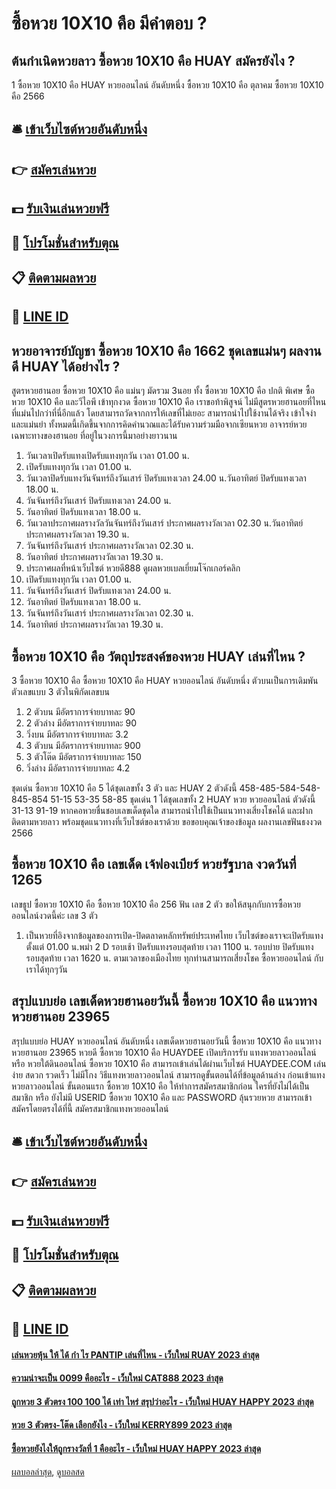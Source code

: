 # ซื้อหวย 10X10 คือ มีคำตอบ ?
## ต้นกําเนิดหวยลาว ซื้อหวย 10X10 คือ HUAY สมัครยังไง ?
1 ซื้อหวย 10X10 คือ HUAY หวยออนไลน์ อันดับหนึ่ง ซื้อหวย 10X10 คือ ตุลาคม ซื้อหวย 10X10 คือ 2566

## 🛎 [เข้าเว็บไซต์หวยอันดับหนึ่ง](https://bit.ly/3BG5bNw)
## 👉 [สมัครเล่นหวย](https://bit.ly/3BG5bNw)
## 💵 [รับเงินเล่นหวยฟรี](https://bit.ly/3C3mvgS)
## 👑 [โปรโมชั่นสำหรับตุณ](https://bit.ly/3C3mvgS)
## 📋 [ติดตามผลหวย](https://bit.ly/3C3mvgS)
## 📱 [LINE ID](https://bit.ly/3C3mvgS)

## หวยอาจารย์บัญชา ซื้อหวย 10X10 คือ 1662 ชุดเลขแม่นๆ ผลงานดี HUAY ได้อย่างไร ?
สูตรหวยฮานอย ซื้อหวย 10X10 คือ แม่นๆ มัดรวม 3นอย ทั้ง ซื้อหวย 10X10 คือ ปกติ พิเศษ ซื้อหวย 10X10 คือ และวีไอพี เข้าทุกงวด ซื้อหวย 10X10 คือ เราขอท้าพิสูจน์ ไม่มีสูตรหวยฮานอยที่ไหนที่แม่นไปกว่าที่นี่อีกแล้ว โดยสามารถวัดจากการให้เลขที่ไม่เยอะ สามารถนำไปใช้งานได้จริง เข้าใจง่าและแม่นยำ ทั้งหมดนี้เกิดขึ้นจากการคิดคำนวณและได้รับความร่วมมือจากเซียนหวย อาจารย์หวย เฉพาะทางของฮานอย ที่อยู่ในวงการนี้มาอย่างยาวนาน
1. วันเวลาเปิดรับแทงเปิดรับแทงทุกวัน เวลา 01.00 น.
2. เปิดรับแทงทุกวัน เวลา 01.00 น.
3. วันเวลาปิดรับแทงวันจันทร์ถึงวันเสาร์ ปิดรับแทงเวลา 24.00 น.วันอาทิตย์ ปิดรับแทงเวลา 18.00 น.
4. วันจันทร์ถึงวันเสาร์ ปิดรับแทงเวลา 24.00 น.
5. วันอาทิตย์ ปิดรับแทงเวลา 18.00 น.
6. วันเวลาประกาศผลรางวัลวันจันทร์ถึงวันเสาร์ ประกาศผลรางวัลเวลา 02.30 น.วันอาทิตย์ ประกาศผลรางวัลเวลา 19.30 น.
7. วันจันทร์ถึงวันเสาร์ ประกาศผลรางวัลเวลา 02.30 น.
8. วันอาทิตย์ ประกาศผลรางวัลเวลา 19.30 น.
9. ประกาศผลที่หน้าเว็บไซต์ หวยดี888 ดูผลหวยเบลเยี่ยมโจ๊กเกอร์คลิก
10. เปิดรับแทงทุกวัน เวลา 01.00 น.
11. วันจันทร์ถึงวันเสาร์ ปิดรับแทงเวลา 24.00 น.
12. วันอาทิตย์ ปิดรับแทงเวลา 18.00 น.
13. วันจันทร์ถึงวันเสาร์ ประกาศผลรางวัลเวลา 02.30 น.
14. วันอาทิตย์ ประกาศผลรางวัลเวลา 19.30 น.

## ซื้อหวย 10X10 คือ วัตถุประสงค์ของหวย HUAY เล่นที่ไหน ?
3 ซื้อหวย 10X10 คือ ซื้อหวย 10X10 คือ HUAY หวยออนไลน์ อันดับหนึ่ง ตัวบนเป็นการเดิมพันตัวเลขแบบ 3 ตัวในพิกัดเลขบน
1. 2 ตัวบน มีอัตราการจ่ายบาทละ 90
2. 2 ตัวล่าง มีอัตราการจ่ายบาทละ 90
3. วิ่งบน มีอัตราการจ่ายบาทละ 3.2
4. 3 ตัวบน มีอัตราการจ่ายบาทละ 900
5. 3 ตัวโต๊ด มีอัตราการจ่ายบาทละ 150
6. วิ่งล่าง มีอัตราการจ่ายบาทละ 4.2

ชุดเด่น ซื้อหวย 10X10 คือ 5 ได้ชุดเลขทั้ง 3 ตัว และ HUAY 2 ตัวดังนี้
458-485-584-548-845-854
51-15
53-35
58-85
ชุดเด่น 1 ได้ชุดเลขทั้ง 2 HUAY หวย หวยออนไลน์ ตัวดังนี้
31-13
91-19
หากคอหวยชื่นชอบเลขเด็ดชุดใด สามารถนำไปใช้เป็นแนวทางเสี่ยงโชคได้ และฝากติดตามหวยลาว พร้อมชุดแนวทางที่เว็บไซต์ของเราด้วย
ขอขอบคุณเจ้าของข้อมูล
ผลงานเลขฟันธงงวด 2566

## ซื้อหวย 10X10 คือ เลขเด็ด เจ้ฟองเบียร์ หวยรัฐบาล งวดวันที่ 1265
เลขธูป ซื้อหวย 10X10 คือ ซื้อหวย 10X10 คือ 256
ฟัน
เลข 2 ตัว
ขอให้สนุกกับการซื้อหวยออนไลน์งวดนี้ค่ะ
เลข 3 ตัว
1. เป็นหวยที่อิงจากข้อมูลของการเปิด-ปิดตลาดหลักทรัพย์ประเทศไทย เว็บไซต์ของเราจะเปิดรับแทงตั้งแต่ 01.00 น.พม่า 2 D รอบเช้า ปิดรับแทงรอบสุดท้าย เวลา 1100 น. รอบบ่าย ปิดรับแทงรอบสุดท้าย เวลา 1620 น. ตามเวลาของเมืองไทย ทุกท่านสามารถเสี่ยงโชค ซื้อหวยออนไลน์ กับเราได้ทุกๆวัน

## สรุปแบบย่อ เลขเด็ดหวยฮานอยวันนี้ ซื้อหวย 10X10 คือ แนวทางหวยฮานอย 23965
สรุปแบบย่อ HUAY หวยออนไลน์ อันดับหนึ่ง เลขเด็ดหวยฮานอยวันนี้ ซื้อหวย 10X10 คือ แนวทางหวยฮานอย 23965 หวยดี ซื้อหวย 10X10 คือ HUAYDEE เปิดบริการรับ แทงหวยลาวออนไลน์ หรือ หวยใต้ดินออนไลน์ ซื้อหวย 10X10 คือ สามารถเข้าเล่นได้ผ่านเว็บไซต์ HUAYDEE.COM เล่นง่าย สดวก รวดเร็ว ไม่มีโกง วิธีแทงหวยลาวออนไลน์ สามารถดูขั้นตอนได้ที่ข้อมูลด้านล่าง
ก่อนเข้าแทงหวยลาวออนไลน์ ขั้นตอนแรก ซื้อหวย 10X10 คือ ให้ทำการสมัครสมาชิกก่อน ใครที่ยังไม่ได้เป็นสมาชิก หรือ ยังไม่มี USERID ซื้อหวย 10X10 คือ และ PASSWORD ลุ้นรวยหวย สามารถเข้าสมัครโดยตรงได้ที่นี้ สมัครสมาชิกแทงหวยออนไลน์

## 🛎 [เข้าเว็บไซต์หวยอันดับหนึ่ง](https://bit.ly/3BG5bNw)
## 👉 [สมัครเล่นหวย](https://bit.ly/3BG5bNw)
## 💵 [รับเงินเล่นหวยฟรี](https://bit.ly/3C3mvgS)
## 👑 [โปรโมชั่นสำหรับตุณ](https://bit.ly/3C3mvgS)
## 📋 [ติดตามผลหวย](https://bit.ly/3C3mvgS)
## 📱 [LINE ID](https://bit.ly/3C3mvgS)

#### [เล่นหวยหุ้น ให้ ได้ กํา ไร PANTIP เล่นที่ไหน - เว็บใหม่ RUAY 2023 ล่าสุด](https://atom.io/themes/เล่นหวยหุ้น%20ให้%20ได้%20กํา%20ไร%20pantip%20เล่นที่ไหน%20-%20เว็บใหม่%20ruay%202023%20ล่าสุด)
#### [ความน่าจะเป็น 0099 คืออะไร - เว็บใหม่ CAT888 2023 ล่าสุด](https://atom.io/themes/ความน่าจะเป็น%200099%20คืออะไร%20-%20เว็บใหม่%20cat888%202023%20ล่าสุด)
#### [ถูกหวย 3 ตัวตรง 100 100 ได้ เท่า ไหร่ สรุปว่าอะไร - เว็บใหม่ HUAY HAPPY 2023 ล่าสุด](https://atom.io/themes/ถูกหวย%203%20ตัวตรง%20100%20100%20ได้%20เท่า%20ไหร่%20สรุปว่าอะไร%20-%20เว็บใหม่%20huay%20happy%202023%20ล่าสุด)
#### [หวย 3 ตัวตรง-โต๊ด เลือกยังไง - เว็บใหม่ KERRY899 2023 ล่าสุด](https://atom.io/themes/หวย%203%20ตัวตรง-โต๊ด%20เลือกยังไง%20-%20เว็บใหม่%20kerry899%202023%20ล่าสุด)
#### [ซื้อหวยยังไงให้ถูกรางวัลที่ 1 คืออะไร - เว็บใหม่ HUAY HAPPY 2023 ล่าสุด](https://atom.io/themes/ซื้อหวยยังไงให้ถูกรางวัลที่%201%20คืออะไร%20-%20เว็บใหม่%20huay%20happy%202023%20ล่าสุด)

[ผลบอลล่าสุด](https://siamsport.tv "ผลบอลล่าสุด"), [ดูบอลสด](https://siamsport.tv/ดูบอลสด "ดูบอลสด")